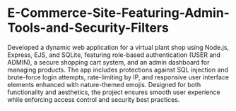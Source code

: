 # E-Commerce-Site-Featuring-Admin-Tools-and-Security-Filters
Developed a dynamic web application for a virtual plant shop using Node.js, Express, EJS, and SQLite, featuring role-based authentication (USER and ADMIN), a secure shopping cart system, and an admin dashboard for
managing products. The app includes protections against SQL injection and brute-force login attempts, rate-limiting by IP, and responsive user interface elements enhanced with nature-themed emojis. Designed for both
functionality and aesthetics, the project ensures smooth user experience while enforcing access control and security best practices.
